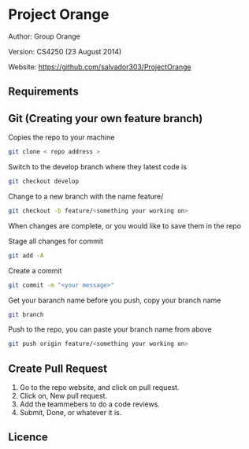 Project Orange
==============

Author: Group Orange

Version: CS4250 (23 August 2014)

Website: https://github.com/salvador303/ProjectOrange


Requirements
------------




Git (Creating your own feature branch)
--------------------------------------
Copies the repo to your machine
```sh
git clone < repo address >
```

Switch to the develop branch where they latest code is
```sh
git checkout develop
```

Change to a new branch with the name feature/<something your working on or your name>
```sh
git checkout -b feature/<something your working on>
```

When changes are complete, or you would like to save them in the repo

Stage all changes for commit
```sh
git add -A
```

Create a commit
```sh
git commit -m "<your message>"
```

Get your baranch name before you push, copy your branch name
```sh
git branch
```

Push to the repo, you can paste your branch name from above
```sh
git push origin feature/<something your working on>
```

Create Pull Request
-------------------

1. Go to the repo website, and click on pull request.
2. Click on, New pull request.
3. Add the teammebers to do a code reviews.
4. Submit, Done, or whatever it is.


Licence
-------
